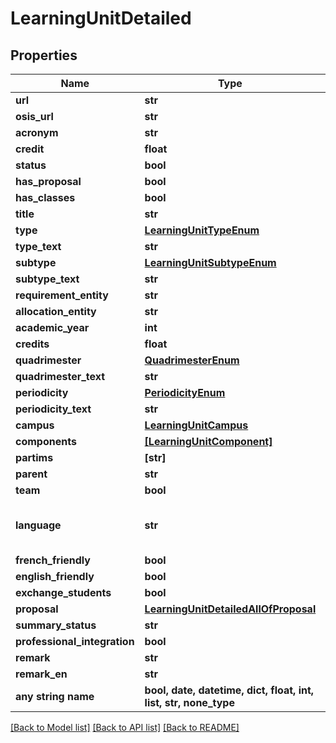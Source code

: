 # LearningUnitDetailed


## Properties
Name | Type | Description | Notes
------------ | ------------- | ------------- | -------------
**url** | **str** |  | [optional] 
**osis_url** | **str** |  | [optional] 
**acronym** | **str** |  | [optional] 
**credit** | **float** |  | [optional] 
**status** | **bool** |  | [optional] 
**has_proposal** | **bool** |  | [optional] 
**has_classes** | **bool** |  | [optional] 
**title** | **str** |  | [optional] 
**type** | [**LearningUnitTypeEnum**](LearningUnitTypeEnum.md) |  | [optional] 
**type_text** | **str** |  | [optional] 
**subtype** | [**LearningUnitSubtypeEnum**](LearningUnitSubtypeEnum.md) |  | [optional] 
**subtype_text** | **str** |  | [optional] 
**requirement_entity** | **str** |  | [optional] 
**allocation_entity** | **str** |  | [optional] 
**academic_year** | **int** |  | [optional] 
**credits** | **float** |  | [optional] 
**quadrimester** | [**QuadrimesterEnum**](QuadrimesterEnum.md) |  | [optional] 
**quadrimester_text** | **str** |  | [optional] 
**periodicity** | [**PeriodicityEnum**](PeriodicityEnum.md) |  | [optional] 
**periodicity_text** | **str** |  | [optional] 
**campus** | [**LearningUnitCampus**](LearningUnitCampus.md) |  | [optional] 
**components** | [**[LearningUnitComponent]**](LearningUnitComponent.md) |  | [optional] 
**partims** | **[str]** |  | [optional] 
**parent** | **str** |  | [optional] 
**team** | **bool** |  | [optional] 
**language** | **str** | The language code according to ISO 639-1 specification (https://en.wikipedia.org/wiki/List_of_ISO_639-1_codes)  | [optional] 
**french_friendly** | **bool** |  | [optional] 
**english_friendly** | **bool** |  | [optional] 
**exchange_students** | **bool** |  | [optional] 
**proposal** | [**LearningUnitDetailedAllOfProposal**](LearningUnitDetailedAllOfProposal.md) |  | [optional] 
**summary_status** | **str** |  | [optional] 
**professional_integration** | **bool** |  | [optional] 
**remark** | **str** |  | [optional] 
**remark_en** | **str** |  | [optional] 
**any string name** | **bool, date, datetime, dict, float, int, list, str, none_type** | any string name can be used but the value must be the correct type | [optional]

[[Back to Model list]](../README.md#documentation-for-models) [[Back to API list]](../README.md#documentation-for-api-endpoints) [[Back to README]](../README.md)


